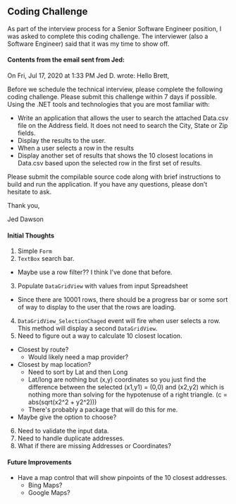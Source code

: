 ﻿## Coding Challenge 

As part of the interview process for a Senior Software Engineer position, I was asked to complete this coding challenge.  The interviewer (also a Software Engineer) said that it was my time to show off.

#### Contents from the email sent from Jed: 

On Fri, Jul 17, 2020 at 1:33 PM Jed D. wrote:
Hello Brett,

Before we schedule the technical interview, please complete the following coding challenge. Please submit this challenge within 7 days if possible.  Using the .NET tools and technologies that you are most familiar with:

- Write an application that allows the user to search the attached Data.csv file on the Address field. 
It does not need to search the City, State or Zip fields.
- Display the results to the user.
- When a user selects a row in the results
- Display another set of results that shows the 10 closest locations in Data.csv based upon the selected row in the first set of results.

Please submit the compilable source code along with brief instructions to build and run the application. If you have any questions, please don’t hesitate to ask.

Thank you,

Jed Dawson

#### Initial Thoughts 
1) Simple `Form`
2) `TextBox` search bar.  
- Maybe use a row filter??  I think I've done that before.
3) Populate `DataGridView` with values from input Spreadsheet
- Since there are 10001 rows, there should be a progress bar or some sort of way to display to the user that the rows are loading.
4) `DataGridView_SelectionChaged` event will fire when user selects a row.  This method will display a second `DataGridView`.
5) Need to figure out a way to calculate 10 closest location.  
- Closest by route?  
  - Would likely need a map provider?
- Closest by map location?  
  - Need to sort by Lat and then Long
  - Lat/long are nothing but (x,y) coordinates so you just find the difference between the selected (x1,y1) = (0,0)
    and (x2,y2) which is nothing more than solving for the hypotenuse of a right triangle. (c = abs(sqrt(x2^2 + y2^2)))
  - There's probably a package that will do this for me.
- Maybe give the option to choose?
6) Need to validate the input data.
7) Need to handle duplicate addresses.
8) What if there are missing Addresses or Coordinates?

#### Future Improvements
- Have a map control that will show pinpoints of the 10 closest addresses.
  - Bing Maps?
  - Google Maps?